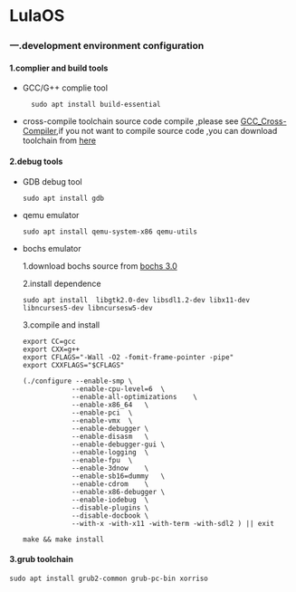 # LulaOS

### 一.development environment configuration
#### 1.complier and build tools
-   GCC/G++ complie tool
    ```
      sudo apt install build-essential
    ```

- cross-compile toolchain
  source code compile ,please see [GCC_Cross-Compiler](https://wiki.osdev.org/GCC_Cross-Compiler),if you not want to compile source code ,you can download toolchain from [here](https://pan.baidu.com/s/1pIJBDcw3SzheAG5anMj5Cg?referer=https%3A%2F%2Fcloud.tencent.com%2Fdeveloper%2Farticle%2F2030533%3FpolicyId%3D1003#list/path=%2F)
  
  

#### 2.debug tools
- GDB debug tool
    ```
    sudo apt install gdb
    ```

- qemu emulator

    ```
    sudo apt install qemu-system-x86 qemu-utils
    ```

- bochs emulator
  
  1.download bochs source from [bochs 3.0](https://sourceforge.net/projects/bochs/files/bochs/3.0/)
  
  2.install dependence

  ```
  sudo apt install  libgtk2.0-dev libsdl1.2-dev libx11-dev libncurses5-dev libncursesw5-dev
  ```
  3.compile and install

  ``` 
  export CC=gcc
  export CXX=g++
  export CFLAGS="-Wall -O2 -fomit-frame-pointer -pipe"
  export CXXFLAGS="$CFLAGS"
  
  (./configure --enable-smp \
              --enable-cpu-level=6	\
              --enable-all-optimizations	\
              --enable-x86_64	\
              --enable-pci	\
              --enable-vmx	\
              --enable-debugger	\
              --enable-disasm	\
              --enable-debugger-gui	\
              --enable-logging	\
              --enable-fpu	\
              --enable-3dnow	\
              --enable-sb16=dummy	\
              --enable-cdrom	\
              --enable-x86-debugger	\
              --enable-iodebug	\
              --disable-plugins	\
              --disable-docbook	\
              --with-x -with-x11 -with-term -with-sdl2 ) || exit
  
  make && make install 
  ```



#### 3.grub toolchain

```
sudo apt install grub2-common grub-pc-bin xorriso  
```



